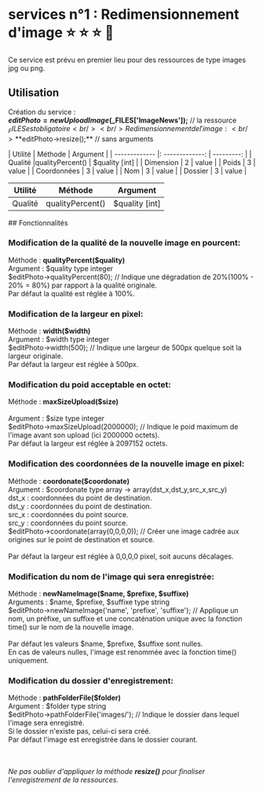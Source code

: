 # services n°1 : Redimensionnement d'image  :star: :star: :star: :milky_way:

Ce service est prévu en premier lieu pour des ressources de type images jpg ou png.

## Utilisation

Création du service :<br/>
**$editPhoto = new UploadImage($_FILES['ImageNews']);** // la ressource $_FILES est obligatoire<br/>
<br/>
Redimensionnement de l'image :<br/>
**$editPhoto->resize();** // sans arguments<br/>

| Utilité       |     Méthode     |   Argument |
| ------------- |: -------------: | ---------: |
| Qualité       |qualityPercent() | $quality [int] |
| Dimension     |        2        |      value |
| Poids         |        3        |      value |
| Coordonnées   |        3        |      value |
| Nom           |        3        |      value |
| Dossier       |        3        |      value |
<table>
    <thead>
        <tr>
            <th align="center">Utilité</th>
            <th align="center">Méthode</th>
            <th align="center">Argument</th>
        </tr>
    </thead>
    <tbody>
        <tr>
            <td>Qualité</td>
            <td align="center">qualityPercent()</td>
            <td align="center">$quality [int]</td>
        </tr>
    </tbody>
</table>
## Fonctionnalités

### Modification de la qualité de la nouvelle image en pourcent:
Méthode : **qualityPercent($quality)**<br/>
Argument : $quality type integer<br/>
$editPhoto->qualityPercent(80); // Indique une dégradation de 20%(100% - 20% = 80%) par rapport à la qualité originale.<br/>
Par défaut la qualité est réglée à 100%.<br/>

### Modification de la largeur en pixel:
Méthode : **width($width)**   <br/>
Argument : $width type integer   <br/>
$editPhoto->width(500); // Indique une largeur de 500px quelque soit la largeur originale.  <br/> 
Par défaut la largeur est réglée à 500px.   <br/>

### Modification du poid acceptable en octet:
Méthode : **maxSizeUpload($size)**<br/>   
Argument : $size type integer  <br/> 
$editPhoto->maxSizeUpload(2000000); // Indique le poid maximum de l'image avant son upload (ici 2000000 octets).  <br/> 
Par défaut la largeur est réglée à 2097152 octets.  <br/> 

### Modification des coordonnées de la nouvelle image en pixel:
Méthode : **coordonate($coordonate)**   <br/>
Argument : $coordonate type array -> array(dst_x,dst_y,src_x,src_y) <br/>
dst_x : coordonnées du point de destination.  <br/>
dst_y : coordonnées du point de destination.  <br/>
src_x : coordonnées du point source.  <br/>
src_y : coordonnées du point source.   <br/>
$editPhoto->coordonate(array(0,0,0,0)); // Créer une image cadrée aux origines sur le point de destination et source. <br/>  
Par défaut la largeur est réglée à 0,0,0,0 pixel, soit aucuns décalages. <br/>

### Modification du nom de l'image qui sera enregistrée:
Méthode : **newNameImage($name, $prefixe, $suffixe)**  <br/> 
Arguments : $name, $prefixe, $suffixe type string  <br/> 
$editPhoto->newNameImage('name', 'prefixe', 'suffixe'); // Applique un nom, un préfixe, un suffixe et une concaténation unique    avec la fonction time() sur le nom de la nouvelle image.   <br/>  
Par défaut les valeurs $name, $prefixe, $suffixe sont nulles.  <br/>
En cas de valeurs nulles, l'image est renommée avec la fonction time() uniquement. <br/> 

### Modification du dossier d'enregistrement:
Méthode : **pathFolderFile($folder)**  <br/>
Argument : $folder type string <br/> 
$editPhoto->pathFolderFile('images/'); // Indique le dossier dans lequel l'image sera enregistré.  <br/> 
Si le dossier n'existe pas, celui-ci sera créé.  <br/>
Par défaut l'image est enregistrée dans le dossier courant.  <br/>
   
<br/><br/>
*Ne pas oublier d'appliquer la méthode **resize()** pour finaliser l'enregistrement de la ressources.* <br/>
